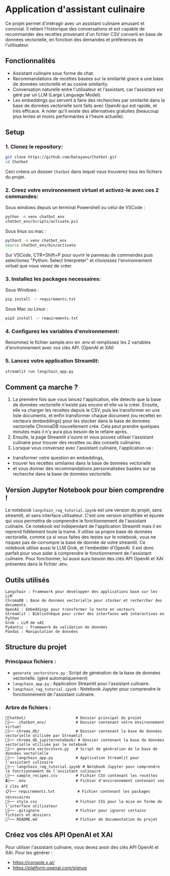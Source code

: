# Application d'assistant culinaire

Ce projet permet d'intéragir avec un assistant culinaire amusant et convivial. Il retient l'historique des conversations et est capable de recommander des recettes provenant d'un fichier CSV converti en base de données vectorielle, en fonction des demandes et préférences de l'utilisateur.

## Fonctionnalités

- Assistant culinaire sous forme de chat.
- Recommandations de recettes basées sur la similarité grace a une base de données vectorielle et au cosine similarity.
- Conversation naturelle entre l'utilisateur et l'assistant, car l'assistant est géré par un LLM (Large Language Model).
- Les embeddings qui servent à faire des recherches par similarité dans la base de données vectorielle sont faits avec OpenAI qui est rapide, et très efficace. A noter qu'il existe des alternatives gratuites (beaucoup plus lentes et moins performantes à l'heure actuelle).

## Setup

### 1. Clonez le repository:
```bash
git clone https://github.com/Datayano/Chatbot.git
cd Chatbot
```
Ceci créera un dossier `Chatbot` dans lequel vous trouverez tous les fichiers du projet.

### 2. Creez votre environnement virtuel et activez-le avec ces 2 commandes:
Sous windows depuis un terminal Powershell ou celui de VSCode :
```bash
python -m venv chatbot_env
chatbot_env/Scripts/activate.ps1
```
Sous linux ou mac :
```bash
python3 -m venv chatbot_env
source chatbot_env/bin/activate
```

Sur VSCode, CTR+Shift+P pour ouvrir le panneau de commandes puis selectionez "Python: Select Interpreter" et choisissez l'environnement virtuel que vous venez de créer.

### 3. Installez les packages necessaires:
Sous Windows :
```bash
pip install -r requirements.txt
```
Sous Mac ou Linux :
```bash
pip3 install -r requirements.txt
```

### 4. Configurez les variables d'environnement:
Renommez le fichier sample.env en .env et remplissez les 2 variables d'environnement avec vos clés API. (OpenAI et XAI)

### 5. Lancez votre application Streamlit:
```bash
streamlit run langchain_app.py
```

## Comment ça marche ?

1. La première fois que vous lancez l'application, elle detecte que la base de données vectorielle n'existe pas encore et elle va la créer. Ensuite, elle va charger les recettes depuis le CSV, puis les transformer en une liste documents, et enfin transformer chaque document (ou recette) en vecteurs (embeddings) pour les stocker dans la base de données vectorielle ChromaDB nouvellement crée. Cela peut prendre quelques minutes mais il n'y aura plus besoin de le refaire après.
2. Ensuite, la page Streamlit s'ouvre et vous pouvez utiliser l'assistant culinaire pour trouver des recettes ou des conseils culinaires.
3. Lorsque vous conversez avec l'assistant culinaire, l'application va :
- transformer votre question en embeddings, 
- trouver les recettes similaires dans la base de données vectorielle 
- et vous donner des recommandations personnalisées basées sur sa recherche dans la base de données vectorielle.

## Version Jupyter Notebook pour bien comprendre !

Le notebook `langchain_rag_tutorial.ipynb` est une version du projet, sans streamlit, et sans interface utilisateur. 
C'est une version simplifiée et épurée qui vous permettra de comprendre le fonctionnement de l'assistant culinaire. 
Ce notebook est indépendant de l'application Streamlit mais il en reprend fidèlement toute la trame. 
Il utilise sa propre base de données vectorielle, comme ça si vous faites des testes sur le notebook, vous ne risquez pas de corrompre la base de donnée de votre streamlit. 
Ce notebook utilise aussi le LLM Grok, et l'embedder d'OpenAI. Il est donc parfait pour vous aider à comprendre le fonctionnement de l'assistant culinaire. 
Pour fonctionner, lui aussi aura besoin des clés API OpenAI et XAI présentes dans le fichier .env.


## Outils utilisés
```
Langchain : Framework pour developper des applications basé sur les LLM
ChromaDB : Base de données vectorielle pour stocker et rechercher des documents 
OpenAI : Embeddings pour transformer le texte en vecteurs
Streamlit : Bibliothèque pour créer des interfaces web interactives en Python
Grok : LLM de xAI
Pydantic : Framework de validation de données
Pandas : Manipulation de données
```

## Structure du projet

### Principaux fichiers :
- `generate_vectorstore.py` : Script de génération de la base de données vectorielle. (géré automatiquement)
- `langchain_app.py` : Application Streamlit pour l'assistant culinaire.
- `langchain_rag_tutorial.ipynb` : Notebook Jupyter pour comprendre le fonctionnement de l'assistant culinaire.

### Arbre de fichiers :
```	
📂Chatbot/                      # Dossier principal du projet
📂├── .chatbot_env/             # Dossier contenant votre environnement virtuel
📂├── chroma_db/                # Dossier contenant la base de données vectorielle utilisée par Streamlit
📂├── chroma_db_jupiternotebook/ # Dossier contenant la base de données vectorielle utilisée par le notebook
📝├── generate_vectorstore.py   # Script de génération de la base de données vectorielle
🚀├── langchain_app.py          # Application Streamlit pour l'assistant culinaire
📝├── langchain_rag_tutorial.ipynb # Notebook Jupyter pour comprendre le fonctionnement de l'assistant culinaire
📝├── sample_recipes.csv        # Fichier CSV contenant les recettes
🔒├── .env                      # Fichier d'environnement contenant vos 2 clés API
📋├── requirements.txt          # Fichier contenant les packages nécessaires
🎨├── style.css                 # Fichier CSS pour la mise en forme de l'interface utilisateur
📝├── .gitignore                # Fichier pour ignorer certains fichiers et dossiers
📜└── README.md                 # Fichier de documentation du projet
```

## Créez vos clés API OpenAI et XAI

Pour utiliser l'assistant culinaire, vous devez avoir des clés API OpenAI et XAI. 
Pour les générer :
- https://console.x.ai/
- https://platform.openai.com/signup
